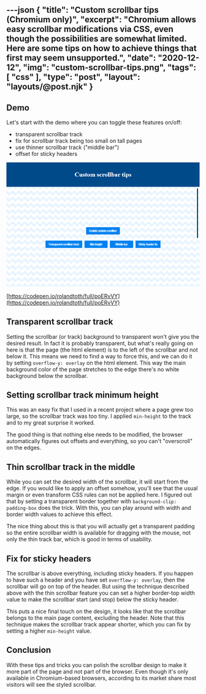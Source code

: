 ---json
{
    "title": "Custom scrollbar tips (Chromium only)",
    "excerpt": "Chromium allows easy scrollbar modifications via CSS, even though the possibilities are somewhat limited. Here are some tips on how to achieve things that first may seem unsupported.",
    "date": "2020-12-12",
    "img": "custom-scrollbar-tips.png",
    "tags": [
        "css"
    ],
    "type": "post",
    "layout": "layouts/@post.njk"
}
---

## Demo

Let's start with the demo where you can toggle these features on/off:

- transparent scrollbar track
- fix for scrollbar track being too small on tall pages
- use thinner scrollbar track ("middle bar")
- offset for sticky headers

[![](custom-scrollbar-tips.png)](https://codepen.io/rolandtoth/pen/poERvVY)

[https://codepen.io/rolandtoth/full/poERvVY](https://codepen.io/rolandtoth/full/poERvVY)

## Transparent scrollbar track

Setting the scrollbar (or track) background to transparent won't give you the desired result. In fact it is probably transparent, but what's really going on here is that the page (the html element) is to the left of the scrollbar and not below it. This means we need to find a way to force this, and we can do it by setting `overflow-y: overlay` on the html element. This way the main background color of the page stretches to the edge there's no white background below the scrollbar.

## Setting scrollbar track minimum height

This was an easy fix that I used in a recent project where a page grew too large, so the scrollbar track was too tiny. I applied `min-height` to the track and to my great surprise it worked.

The good thing is that nothing else needs to be modified, the browser automatically figures out offsets and everything, so you can't "overscroll" on the edges.

## Thin scrollbar track in the middle

While you can set the desired width of the scrollbar, it will start from the edge. If you would like to apply an offset somehow, you'll see that the usual margin or even transform CSS rules can not be applied here. I figured out that by setting a transparent border together with `background-clip: padding-box` does the trick. With this, you can play around with width and border width values to achieve this effect.

The nice thing about this is that you will actually get a transparent padding so the entire scrollbar width is available for dragging with the mouse, not only the thin track bar, which is good in terms of usability.

## Fix for sticky headers

The scrollbar is above everything, including sticky headers. If you happen to have such a header and you have set `overflow-y: overlay`, then the scrollbar will go on top of the header. But using the technique described above with the thin scrollbar feature you can set a higher border-top width value to make the scrollbar start (and stop) below the sticky header.

This puts a nice final touch on the design, it looks like that the scrollbar belongs to the main page content, excluding the header. Note that this technique makes the scrollbar track appear shorter, which you can fix by setting a higher `min-height` value.

## Conclusion

With these tips and tricks you can polish the scrollbar design to make it more part of the page and not part of the browser. Even though it's only available in Chromium-based browsers, according to its market share most visitors will see the styled scrollbar.